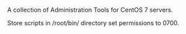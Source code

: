A collection of Administration Tools for CentOS 7 servers.

Store scripts in /root/bin/ directory set permissions to 0700.
